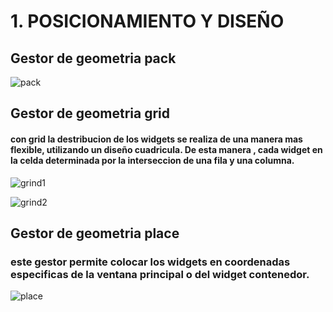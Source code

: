 # 1. POSICIONAMIENTO Y DISEÑO

## Gestor de geometria pack

![pack](pack.png "pack")

## Gestor de geometria grid

#### con grid la destribucion de los widgets se realiza de una manera mas flexible, utilizando un diseño cuadricula. De esta manera , cada widget en la celda determinada por la interseccion de una fila y una columna.

![grind1](grid_1.png "grid1")

![grind2](grid_2.png "grid2")

## Gestor de geometria place

### este gestor permite colocar los widgets en coordenadas especificas de la ventana principal o del widget contenedor.

![place](place.png)

